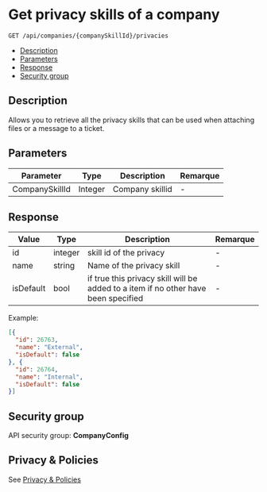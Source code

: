 # Get privacy skills of a company
```
GET /api/companies/{companySkillId}/privacies
```
* [Description](#description)
* [Parameters](#parameters)
* [Response](#response)
* [Security group](#security-group)

## Description

Allows you to retrieve all the privacy skills that can be used when attaching files or a message to a ticket.

## Parameters

| Parameter       | Type    | Description     | Remarque  |
|-----------------|---------|-----------------|-----------|
| CompanySkillId  | Integer | Company skillid | -         |

## Response

| Value     | Type    | Description                                                                         | Remarque  |
|-----------|---------|-------------------------------------------------------------------------------------|-----------|
| id        | integer | skill id of the privacy                                                             | -         |
| name      | string  | Name of the privacy skill                                                           | -         |
| isDefault | bool    | if true this privacy skill will be added to a item if no other have been specified  | -         |

Example:

```json
[{
  "id": 26763,
  "name": "External",
  "isDefault": false
}, {
  "id": 26764,
  "name": "Internal",
  "isDefault": false
}]
```

## Security group

API security group: **CompanyConfig**

## Privacy & Policies

See [Privacy & Policies](/docs/PrivacyAndPolicies)
